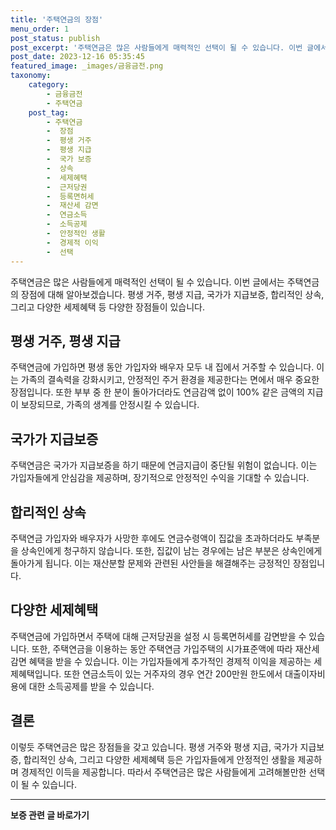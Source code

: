 ```yaml
---
title: '주택연금의 장점'
menu_order: 1
post_status: publish
post_excerpt: '주택연금은 많은 사람들에게 매력적인 선택이 될 수 있습니다. 이번 글에서는 주택연금의 장점에 대해 알아보겠습니다. 평생 거주, 평생 지급, 국가가 지급보증, 합리적인 상속, 그리고 다양한 세제혜택 등 다양한 장점들이 있습니다.'
post_date: 2023-12-16 05:35:45
featured_image: _images/금융금전.png
taxonomy:
    category:
        - 금융금전
        - 주택연금
    post_tag:
        - 주택연금
        -  장점
        -  평생 거주
        -  평생 지급
        -  국가 보증
        -  상속
        -  세제혜택
        -  근저당권
        -  등록면허세
        -  재산세 감면
        -  연금소득
        -  소득공제
        -  안정적인 생활
        -  경제적 이익
        -  선택
---
```



주택연금은 많은 사람들에게 매력적인 선택이 될 수 있습니다. 이번 글에서는 주택연금의 장점에 대해 알아보겠습니다. 평생 거주, 평생 지급, 국가가 지급보증, 합리적인 상속, 그리고 다양한 세제혜택 등 다양한 장점들이 있습니다.

## 평생 거주, 평생 지급

주택연금에 가입하면 평생 동안 가입자와 배우자 모두 내 집에서 거주할 수 있습니다. 이는 가족의 결속력을 강화시키고, 안정적인 주거 환경을 제공한다는 면에서 매우 중요한 장점입니다. 또한 부부 중 한 분이 돌아가더라도 연금감액 없이 100% 같은 금액의 지급이 보장되므로, 가족의 생계를 안정시킬 수 있습니다.

## 국가가 지급보증

주택연금은 국가가 지급보증을 하기 때문에 연금지급이 중단될 위험이 없습니다. 이는 가입자들에게 안심감을 제공하며, 장기적으로 안정적인 수익을 기대할 수 있습니다.

## 합리적인 상속

주택연금 가입자와 배우자가 사망한 후에도 연금수령액이 집값을 초과하더라도 부족분을 상속인에게 청구하지 않습니다. 또한, 집값이 남는 경우에는 남은 부분은 상속인에게 돌아가게 됩니다. 이는 재산분할 문제와 관련된 사안들을 해결해주는 긍정적인 장점입니다.

## 다양한 세제혜택

주택연금에 가입하면서 주택에 대해 근저당권을 설정 시 등록면허세를 감면받을 수 있습니다. 또한, 주택연금을 이용하는 동안 주택연금 가입주택의 시가표준액에 따라 재산세 감면 혜택을 받을 수 있습니다. 이는 가입자들에게 추가적인 경제적 이익을 제공하는 세제혜택입니다. 또한 연금소득이 있는 거주자의 경우 연간 200만원 한도에서 대출이자비용에 대한 소득공제를 받을 수 있습니다.

## 결론

이렇듯 주택연금은 많은 장점들을 갖고 있습니다. 평생 거주와 평생 지급, 국가가 지급보증, 합리적인 상속, 그리고 다양한 세제혜택 등은 가입자들에게 안정적인 생활을 제공하며 경제적인 이득을 제공합니다. 따라서 주택연금은 많은 사람들에게 고려해볼만한 선택이 될 수 있습니다.
<!-- wp:separator -->
<hr class="wp-block-separator has-alpha-channel-opacity"/>
<!-- /wp:separator -->

<!-- wp:group {"backgroundColor":"base","layout":{"type":"constrained"}} -->
<div class="wp-block-group has-base-background-color has-background"><!-- wp:paragraph {"align":"center","fontSize":"medium"} -->
<p class="has-text-align-center has-large-font-size"><strong>보증 관련 글 바로가기</strong></p>
<!-- /wp:paragraph -->


<!-- wp:latest-posts
{"categories":[{"id":13571,"count":19,"description":"","link":"https://uknowlaw.com/category/%eb%b3%b4%ec%a6%9d/","name":"보증","slug":"보증","taxonomy":"category","parent":0,"meta":[],"_links":{"self":[{"href":"https://uknowlaw.com/wp-json/wp/v2/categories/13571"}],"collection":[{"href":"https://uknowlaw.com/wp-json/wp/v2/categories"}],"about":[{"href":"https://uknowlaw.com/wp-json/wp/v2/taxonomies/category"}],"wp:post_type":[{"href":"https://uknowlaw.com/wp-json/wp/v2/posts?categories=13571"}],"curies":[{"name":"wp","href":"https://api.w.org/{rel}","templated":true}]}}],"postsToShow":100,"excerptLength":28,"postLayout":"grid","columns":2,"featuredImageAlign":"left","featuredImageSizeSlug":"large","fontSize":"small"} /--></div>
<!-- /wp:group -->